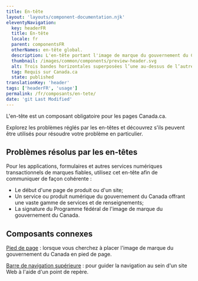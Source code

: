 ```yaml
---
title: En-tête
layout: 'layouts/component-documentation.njk'
eleventyNavigation:
  key: headerFR
  title: En-tête
  locale: fr
  parent: componentsFR
  otherNames: en-tête global.
  description: L'en-tête portant l'image de marque du gouvernement du Canada.
  thumbnail: /images/common/components/preview-header.svg
  alt: Trois bandes horizontales superposées l’une au-dessus de l’autre. La première est une bande grise avec trois petits cercles à gauche et représente la barre du navigateur. La deuxième est une bande bleu foncé avec une épaisse ligne pâle représentant la bannière de phase. La troisième est une bande blanche affichant le drapeau du Canada ainsi que deux épaisses lignes grises superposées représentant du texte.
  tag: Requis sur Canada.ca
  state: published
translationKey: 'header'
tags: ['headerFR', 'usage']
permalink: /fr/composants/en-tete/
date: 'git Last Modified'
---
```

L'en-tête est un composant obligatoire pour les pages Canada.ca.

Explorez les problèmes réglés par les en-têtes et découvrez s'ils peuvent être utilisés pour résoudre votre problème en particulier.

## Problèmes résolus par les en-têtes

Pour les applications, formulaires et autres services numériques transactionnels de marques fiables, utilisez cet en-tête afin de communiquer de façon cohérente :

- Le début d'une page de produit ou d'un site;
- Un service ou produit numérique du gouvernement du Canada offrant une vaste gamme de services et de renseignements;
- La signature du Programme fédéral de l'image de marque du gouvernement du Canada.

<article class="bg-full-width bg-primary text-light pt-600 pb-300 my-600">
  <h2 class="mt-0">Composants connexes</h2>

<a href="{{ links.footer }}" class="link-light">Pied de page</a> : lorsque vous cherchez à placer l'image de marque du gouvernement du Canada en pied de page.

<a href="{{ links.topNav }}" class="link-light">Barre de navigation supérieure</a> : pour guider la navigation au sein d'un site Web à l'aide d'un point de repère.

</article>
